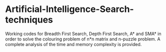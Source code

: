 # Artificial-Intelligence-Search-techniques

Working codes for Breadth First Search, Depth First Search, A* and SMA* in order to solve the colouring problem of n*n matrix and n-puzzle problem. A complete analysis of the time and memory complexity is provided.
